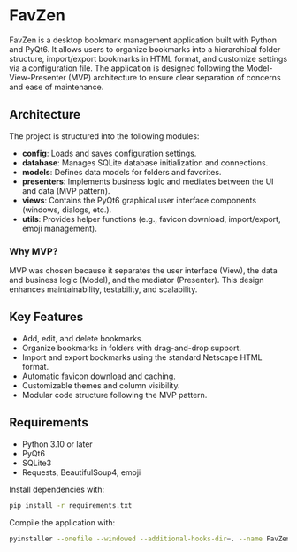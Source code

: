 # FavZen

FavZen is a desktop bookmark management application built with Python and PyQt6. It allows users to organize bookmarks into a hierarchical folder structure, import/export bookmarks in HTML format, and customize settings via a configuration file. The application is designed following the Model-View-Presenter (MVP) architecture to ensure clear separation of concerns and ease of maintenance.

## Architecture

The project is structured into the following modules:

- **config**: Loads and saves configuration settings.
- **database**: Manages SQLite database initialization and connections.
- **models**: Defines data models for folders and favorites.
- **presenters**: Implements business logic and mediates between the UI and data (MVP pattern).
- **views**: Contains the PyQt6 graphical user interface components (windows, dialogs, etc.).
- **utils**: Provides helper functions (e.g., favicon download, import/export, emoji management).

### Why MVP?

MVP was chosen because it separates the user interface (View), the data and business logic (Model), and the mediator (Presenter). This design enhances maintainability, testability, and scalability.

## Key Features

- Add, edit, and delete bookmarks.
- Organize bookmarks in folders with drag-and-drop support.
- Import and export bookmarks using the standard Netscape HTML format.
- Automatic favicon download and caching.
- Customizable themes and column visibility.
- Modular code structure following the MVP pattern.

## Requirements

- Python 3.10 or later
- PyQt6
- SQLite3
- Requests, BeautifulSoup4, emoji

Install dependencies with:

```bash
pip install -r requirements.txt
```

Compile the application with:

```bash
pyinstaller --onefile --windowed --additional-hooks-dir=. --name FavZen main.py
```
